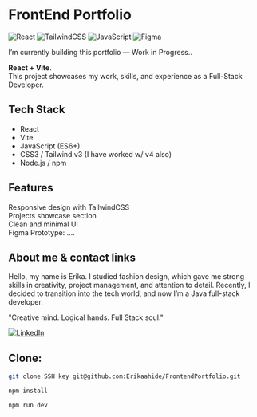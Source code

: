 # FrontEnd Portfolio 

![React](https://img.shields.io/badge/React-20232A?style=for-the-badge&logo=react&logoColor=61DAFB)
![TailwindCSS](https://img.shields.io/badge/Tailwind_CSS-38B2AC?style=for-the-badge&logo=tailwind-css&logoColor=white)
![JavaScript](https://img.shields.io/badge/JavaScript-F7DF1E?style=for-the-badge&logo=javascript&logoColor=black)
![Figma](https://img.shields.io/badge/Figma-F24E1E?style=for-the-badge&logo=figma&logoColor=white)


I’m currently building this portfolio —  Work in Progress..  

 **React + Vite**.  
This project showcases my work, skills, and experience as a Full-Stack Developer.  

## Tech Stack
- React  
- Vite
- JavaScript (ES6+)
- CSS3 / Tailwind v3 (I have worked w/ v4 also)
- Node.js / npm

 ##  Features
Responsive design with TailwindCSS  
Projects showcase section   
Clean and minimal UI  
Figma Prototype: ....

 ## About me & contact links 
Hello, my name is Erika. I studied fashion design, which gave me strong skills in creativity, project management, and attention to detail. Recently, I decided to transition into the tech world, and now I’m a Java full-stack developer.  

"Creative mind. Logical hands. Full Stack soul."  

[![LinkedIn](https://img.shields.io/badge/LinkedIn-0077B5?style=for-the-badge&logo=linkedin&logoColor=white)](https://www.linkedin.com/in/erikaahg-desarrolladora-web/)

## Clone:
   ```bash
   git clone SSH key git@github.com:Erikaahide/FrontendPortfolio.git
```
   ```bash
   npm install
```
   ```bash
   npm run dev
```